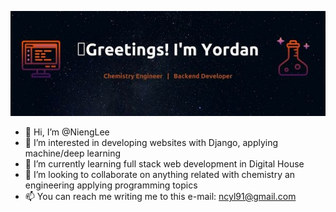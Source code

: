 <p align="center">
  <img src="NiengLeebanner.jpg" width="1500" alt="accessibility text">
</p>


- 👋 Hi, I’m @NiengLee
- 👀 I’m interested in developing websites with Django, applying machine/deep learning
- 🌱 I’m currently learning full stack web development in Digital House
- 💞️ I’m looking to collaborate on anything related with chemistry an engineering applying programming topics
- 📫 You can reach me writing me to this e-mail: ncyl91@gmail.com


<!---
NiengLee/NiengLee is a ✨ special ✨ repository because its `README.md` (this file) appears on your GitHub profile.
You can click the Preview link to take a look at your changes.
---!>
